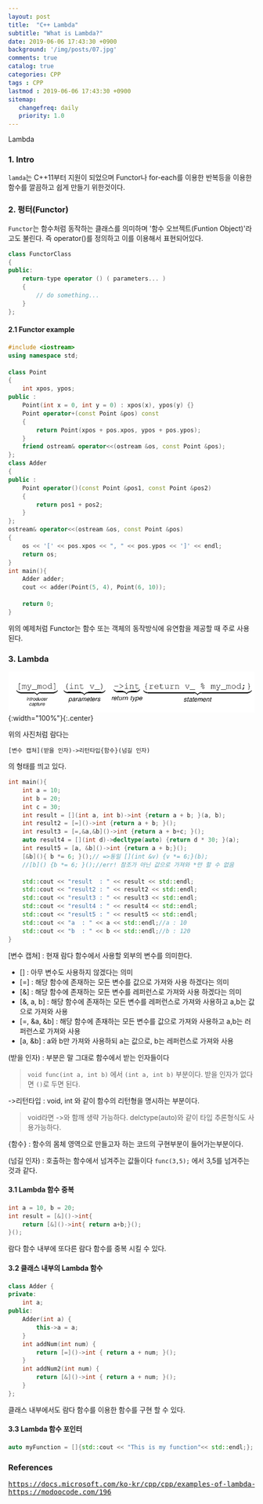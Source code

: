 ```yaml
---
layout: post
title:  "C++ Lambda"
subtitle: "What is Lambda?"
date: 2019-06-06 17:43:30 +0900
background: '/img/posts/07.jpg'
comments: true
catalog: true
categories: CPP
tags : CPP
lastmod : 2019-06-06 17:43:30 +0900
sitemap:
   changefreq: daily
   priority: 1.0
---
```


<div class="contentTitle">
Lambda
</div>

### 1. Intro

`lamda`는 C++11부터 지원이 되었으며 Functor나 for-each를 이용한 반복등을 이용한 함수를 깔끔하고 쉽게 만들기 위한것이다.

### 2. 펑터(Functor)

`Functor`는  함수처럼 동작하는 클래스를 의미하며 '함수 오브젝트(Funtion Object)'라고도 불린다. 즉 operator()를 정의하고 이를 이용해서 표현되어있다.

```cpp
class FunctorClass
{
public:
    return-type operator () ( parameters... )
    {
        // do something...
    }
};
```

#### 2.1 Functor example

```cpp
#include <iostream>
using namespace std;

class Point
{
    int xpos, ypos;
public :
    Point(int x = 0, int y = 0) : xpos(x), ypos(y) {}
    Point operator+(const Point &pos) const
    {
        return Point(xpos + pos.xpos, ypos + pos.ypos);
    }
    friend ostream& operator<<(ostream &os, const Point &pos);
};
class Adder
{
public :
    Point operator()(const Point &pos1, const Point &pos2)
    {
        return pos1 + pos2;
    }
};
ostream& operator<<(ostream &os, const Point &pos)
{
    os << '[' << pos.xpos << ", " << pos.ypos << ']' << endl;
    return os;
}
int main(){
    Adder adder;
    cout << adder(Point(5, 4), Point(6, 10));

    return 0;
}
```

위의 예제처럼 Functor는 함수 또는 객체의 동작방식에 유연함을 제공할 때 주로 사용된다.

### 3. Lambda

![lambda](/img/Cpp/lambda.png){:width="100%"}{:.center}

위의 사진처럼 람다는

`[변수 캡쳐](받을 인자)->리턴타입{함수}(넘길 인자)`

의 형태를 띄고 있다.

```cpp
int main(){
    int a = 10;
    int b = 20;
    int c = 30;
    int result = [](int a, int b)->int {return a + b; }(a, b);
    int result2 = [=]()->int {return a + b; }();
    int result3 = [=,&a,&b]()->int {return a + b+c; }();
    auto result4 = [](int d)->decltype(auto) {return d * 30; }(a);
    int result5 = [a, &b]()->int {return a + b;}();
    [&b](){ b *= 6; }();// =>동일 [](int &v) {v *= 6;}(b);
    //[b]() {b *= 6; }();//err! 참조가 아닌 값으로 가져와 *만 할 수 없음

    std::cout << "result  : " << result << std::endl;
    std::cout << "result2 : " << result2 << std::endl;
    std::cout << "result3 : " << result3 << std::endl;
    std::cout << "result4 : " << result4 << std::endl;
    std::cout << "result5 : " << result5 << std::endl;
    std::cout << "a  : " << a << std::endl;//a : 10
    std::cout << "b  : " << b << std::endl;//b : 120
}

```

[변수 캡쳐] : 현재 람다 함수에서 사용할 외부의 변수를 의미한다.

- [] : 아무 변수도 사용하지 않겠다는 의미
- [=] : 해당 함수에 존재하는 모든 변수를 값으로 가져와 사용 하겠다는 의미
- [&] : 해당 함수에 존재하는 모든 변수를 레퍼런스로 가져와 사용 하겠다는 의미
- [&, a, b] : 해당 함수에 존재하는 모든 변수를 레퍼런스로 가져와 사용하고 a,b는 값으로 가져와 사용
- [=, &a, &b] : 해당 함수에 존재하는 모든 변수를 값으로 가져와 사용하고 a,b는 러퍼런스로 가져와 사용
- [a, &b] : a와 b만 가져와 사용하되 a는 값으로, b는 레퍼런스로 가져와 사용

(받을 인자) : ​부분은 말 그대로 함수에서 받는 인자들이다
> `void func(int a, int b)` 에서 `(int a, int b)` 부분이다.
> 받을 인자가 없다면 `()`로 두면 된다.

->리턴타입 : void, int 와 같이 함수의 리턴형을 명시하는 부분이다.
> void라면 ->와 함깨 생략 가능하다.
> delctype(auto)와 같이 타입 추론형식도 사용가능하다.

{함수} : 함수의 몸체 영역으로 만들고자 하는 코드의 구현부분이 들어가는부분이다.

(넘길 인자) : 호출하는 함수에서 넘겨주는 값들이다 `func(3,5);` 에서 3,5를 넘겨주는것과 같다.

#### 3.1 Lambda 함수 중복

```cpp
int a = 10, b = 20;
int result = [&]()->int{
    return [&]()->int{ return a+b;}();
}();
```

람다 함수 내부에 또다른 람다 함수를 중복 시킬 수 있다.

#### 3.2 클래스 내부의 Lambda 함수

```cpp
class Adder {
private:
    int a;
public:
    Adder(int a) {
        this->a = a;
    }
    int addNum(int num) {
        return [=]()->int { return a + num; }();
    }
    int addNum2(int num) {
        return [&]()->int { return a + num; }();
    }
};
```

클래스 내부에서도 람다 함수를 이용한 함수를 구현 할 수 있다.

#### 3.3 Lambda 함수 포인터

```cpp
auto myFunction = []{std::cout << "This is my function"<< std::endl;};
```

### References

<pre>
<a href="https://docs.microsoft.com/ko-kr/cpp/cpp/examples-of-lambda-expressions?view=vs-2019">https://docs.microsoft.com/ko-kr/cpp/cpp/examples-of-lambda-expressions?view=vs-2019</a>
<a href="https://modoocode.com/196">https://modoocode.com/196</a>
</pre>
